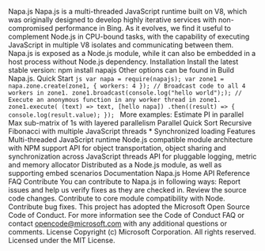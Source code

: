 Napa.js Napa.js is a multi-threaded JavaScript runtime built on V8, which was originally designed to develop highly iterative services with non-compromised performance in Bing. As it evolves, we find it useful to complement Node.js in CPU-bound tasks, with the capability of executing JavaScript in multiple V8 isolates and communicating between them. Napa.js is exposed as a Node.js module, while it can also be embedded in a host process without Node.js dependency. Installation Install the latest stable version: npm install napajs Other options can be found in Build Napa.js. Quick Start ```js var napa = require(napajs); var zone1 = napa.zone.create(zone1, { workers: 4 }); // Broadcast code to all 4 workers in zone1. zone1.broadcast(console.log("hello world");); // Execute an anonymous function in any worker thread in zone1. zone1.execute( (text) => text, [hello napa]) .then((result) => { console.log(result.value); }); ``` More examples: Estimate PI in parallel Max sub-matrix of 1s with layered parallelism Parallel Quick Sort Recursive Fibonacci with multiple JavaScript threads * Synchronized loading Features Multi-threaded JavaScript runtime Node.js compatible module architecture with NPM support API for object transportation, object sharing and synchronization across JavaScript threads API for pluggable logging, metric and memory allocator Distributed as a Node.js module, as well as supporting embed scenarios Documentation Napa.js Home API Reference FAQ Contribute You can contribute to Napa.js in following ways: Report issues and help us verify fixes as they are checked in. Review the source code changes. Contribute to core module compatibility with Node. Contribute bug fixes. This project has adopted the Microsoft Open Source Code of Conduct. For more information see the Code of Conduct FAQ or contact opencode@microsoft.com with any additional questions or comments. License Copyright (c) Microsoft Corporation. All rights reserved. Licensed under the MIT License.